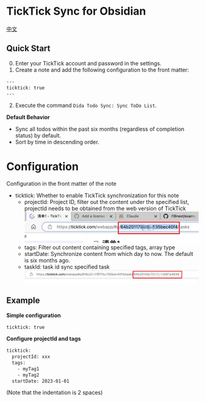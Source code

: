 # TickTick Sync for Obsidian

[中文](./README.md)

## Quick Start

0. Enter your TickTick account and password in the settings.
1. Create a note and add the following configuration to the front matter:

```
---
ticktick: true
---
```
2. Execute the command `Dida Todo Sync: Sync ToDo List`.

**Default Behavior**

- Sync all todos within the past six months (regardless of completion status) by default.
- Sort by time in descending order.


# Configuration  

Configuration in the front matter of the note

- ticktick: Whether to enable TickTick synchronization for this note
  - projectId: Project ID, filter out the content under the specified list, projectId needs to be obtained from the web version of TickTick
  ![](./docs/ticktick.jpg)
  - tags: Filter out content containing specified tags, array type
  - startDate: Synchronize content from which day to now. The default is six months ago.
  - taskId: task id sync specified task
    ![](./docs/task-ticktick.jpg)


## Example

**Simple configuration**

```
ticktick: true
```


**Configure projectId and tags**

```
ticktick: 
  projectId: xxx
  tags: 
    - myTag1
    - myTag2
  startDate: 2023-01-01
```
(Note that the indentation is 2 spaces)
